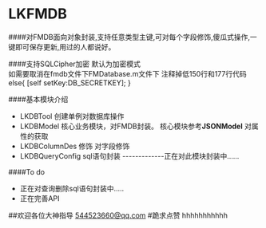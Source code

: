 # LKFMDB
####对FMDB面向对象封装,支持任意类型主键,可对每个字段修饰,傻瓜式操作,一键即可保存更新,用过的人都说好。

####支持SQLCipher加密 
      默认为加密模式  
      如需要取消在fmdb文件下FMDatabase.m文件下
      注释掉低150行和177行代码
      else{
       [self setKey:DB_SECRETKEY];
      }

####基本模块介绍
- LKDBTool 创建单例对数据库操作
- LKDBModel 核心业务模块，对FMDB封装。 核心模块参考**JSONModel** 对属性的获取
- LKDBColumnDes 修饰 对字段修饰
- LKDBQueryConfig sql语句封装 -------------正在对此模块封装中......

####To do
- 正在对查询删除sql语句封装中.....
- 正在完善API



##欢迎各位大神指导    544523660@qq.com 
#跪求点赞
hhhhhhhhhhh
